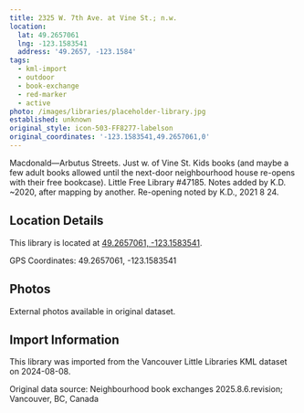 ```yaml
---
title: 2325 W. 7th Ave. at Vine St.; n.w.
location:
  lat: 49.2657061
  lng: -123.1583541
  address: '49.2657, -123.1584'
tags:
  - kml-import
  - outdoor
  - book-exchange
  - red-marker
  - active
photo: /images/libraries/placeholder-library.jpg
established: unknown
original_style: icon-503-FF8277-labelson
original_coordinates: '-123.1583541,49.2657061,0'
---
```

Macdonald—Arbutus Streets. Just w. of Vine St.
Kids books (and maybe a few adult books allowed until the next-door neighbourhood house re-opens with their free bookcase). 
Little Free Library #47185.
Notes added by K.D. ~2020, after mapping by another.
Re-opening noted by K.D., 2021 8 24.

## Location Details

This library is located at [49.2657061, -123.1583541](https://www.google.com/maps?q=49.2657061,-123.1583541).

GPS Coordinates: 49.2657061, -123.1583541

## Photos

External photos available in original dataset.

## Import Information

This library was imported from the Vancouver Little Libraries KML dataset on 2024-08-08.

Original data source: Neighbourhood book exchanges 2025.8.6.revision; Vancouver, BC, Canada
